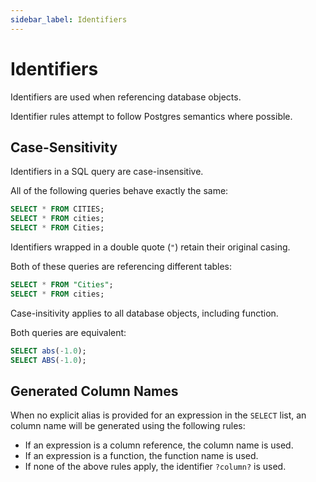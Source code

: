 ```yaml
---
sidebar_label: Identifiers
---
```


# Identifiers

Identifiers are used when referencing database objects.

Identifier rules attempt to follow Postgres semantics where possible.

## Case-Sensitivity

Identifiers in a SQL query are case-insensitive.

All of the following queries behave exactly the same:

```sql
SELECT * FROM CITIES;
SELECT * FROM cities;
SELECT * FROM Cities;
```

Identifiers wrapped in a double quote (`"`) retain their original casing.

Both of these queries are referencing different tables:

```sql
SELECT * FROM "Cities";
SELECT * FROM cities;
```

Case-insitivity applies to all database objects, including function.

Both queries are equivalent:

```sql
SELECT abs(-1.0);
SELECT ABS(-1.0);
```

## Generated Column Names

When no explicit alias is provided for an expression in the `SELECT` list, an
column name will be generated using the following rules:

- If an expression is a column reference, the column name is used.
- If an expression is a function, the function name is used.
- If none of the above rules apply, the identifier `?column?` is used.

